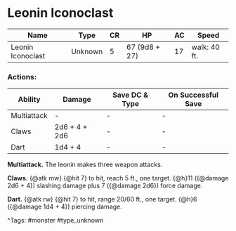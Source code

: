 # Leonin Iconoclast

| Name | Type | CR | HP | AC | Speed |
|------|------|----|----|----|-------|
| Leonin Iconoclast | Unknown | 5 | 67 (9d8 + 27) | 17 | walk: 40 ft. |

### Actions:

| Ability | Damage | Save DC & Type | On Successful Save |
|---------|--------|----------------|--------------------|
| Multiattack | - | - | - |
| Claws | 2d6 + 4 + 2d6 | - | - |
| Dart | 1d4 + 4 | - | - |


**Multiattack.** The leonin makes three weapon attacks.

**Claws.** {@atk mw} {@hit 7} to hit, reach 5 ft., one target. {@h}11 ({@damage 2d6 + 4}) slashing damage plus 7 ({@damage 2d6}) force damage.

**Dart.** {@atk rw} {@hit 7} to hit, range 20/60 ft., one target. {@h}6 ({@damage 1d4 + 4}) piercing damage.

^Tags: #monster #type_unknown
